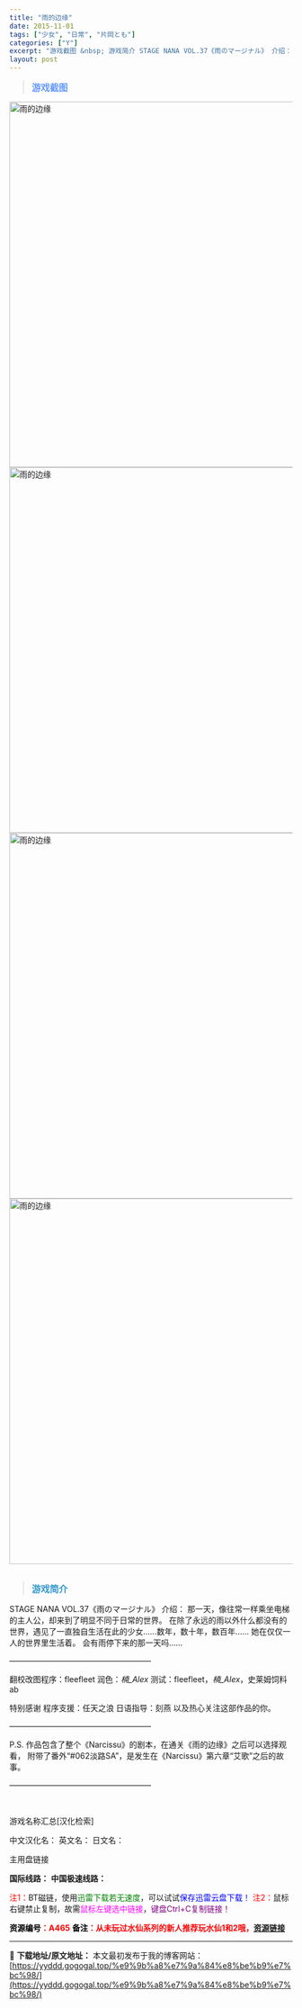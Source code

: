 ```yaml
---
title: "雨的边缘"
date: 2015-11-01
tags: ["少女", "日常", "片岡とも"]
categories: ["Y"]
excerpt: "游戏截图 &nbsp; 游戏简介 STAGE NANA VOL.37《雨のマージナル》 介绍： 那一天，像往常一样乘坐电梯的主人公，却来到了明显不同于日常的世界。 在除了永远的雨以外什么都没有的世界，遇见了一直独自生活在此的少女……数年，数十年，数百年…… 她在仅仅一人的世界里生活着。 会有雨停下来&hellip;"
layout: post
---
```


<div>
<blockquote><b><span style="font-size: 12pt; color: #6699ff;">游戏截图</span></b></blockquote>
<div><img title="点击放大" src="https://yyddd.gogogal.top/wp-content/uploads/2025/04/20250430_6812039c0188a.webp" alt="雨的边缘" width="650" /></div>
<div><img title="点击放大" src="https://yyddd.gogogal.top/wp-content/uploads/2025/04/20250430_6812039d3c8ff.webp" alt="雨的边缘" width="650" /></div>
<div><img title="点击放大" src="https://yyddd.gogogal.top/wp-content/uploads/2025/04/20250430_6812039ec4a83.webp" alt="雨的边缘" width="650" /></div>
<div><img title="点击放大" src="https://yyddd.gogogal.top/wp-content/uploads/2025/04/20250430_681203a105a7d.webp" alt="雨的边缘" width="650" /></div>
&nbsp;
<blockquote><b><span style="font-size: 12pt; color: #3399cc;">游戏简介</span></b></blockquote>
<div>STAGE NANA VOL.37《雨のマージナル》
介绍：
那一天，像往常一样乘坐电梯的主人公，却来到了明显不同于日常的世界。
在除了永远的雨以外什么都没有的世界，遇见了一直独自生活在此的少女……数年，数十年，数百年……
她在仅仅一人的世界里生活着。
会有雨停下来的那一天吗……

——————————————————

翻校改图程序：fleefleet
润色：_楠_Alex_
测试：fleefleet，_楠_Alex_，史莱姆饲料ab

特别感谢
程序支援：任天之浪
日语指导：刻燕
以及热心关注这部作品的你。

——————————————————

P.S.
作品包含了整个《Narcissu》的剧本，在通关《雨的边缘》之后可以选择观看，
附带了番外“#062淡路SA”，是发生在《Narcissu》第六章“艾歌”之后的故事。

——————————————————

</div>
&nbsp;

游戏名称汇总[汉化检索]

中文汉化名：
英文名：
日文名：

</div>
<div class="panel panel-primary">
<div class="panel-heading">主用盘链接</div>
<div class="panel-body">

<b>国际线路：</b>
<b>中国极速线路：</b>


<span style="color: #ff0000;">注1：</span>BT磁链，使用<span style="color: #008000;">迅雷下载若无速度</span>，可以试试<span style="color: #0000ff;">保存迅雷云盘下载！</span>
<span style="color: #ff0000;">注2：</span>鼠标右键禁止复制，故需<span style="color: #ff00ff;">鼠标左键选中链接</span>，<span style="color: #800080;">键盘Ctrl+C复制链接！</span>

</div>
<div class="panel-footer"><span style="color: #ff0000;"><b><span style="color: #000000;">资源编号</span>：A465</b></span>
<span style="color: #ff0000;"><b><span style="color: #000000;">备注</span>：从未玩过水仙系列的新人推荐玩水仙1和2哦，<a href="https://yyddd.gogogal.top/%e6%b0%b4%e4%bb%993rd%ef%bc%8fnarcissu-3rd/" target="_blank" rel="noopener">资源链接</a></b></span></div>
</div>

---
📖 **下载地址/原文地址：** 本文最初发布于我的博客网站：[https://yyddd.gogogal.top/%e9%9b%a8%e7%9a%84%e8%be%b9%e7%bc%98/](https://yyddd.gogogal.top/%e9%9b%a8%e7%9a%84%e8%be%b9%e7%bc%98/)
